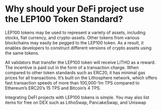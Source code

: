 # Why should your DeFi project use the LEP100 Token Standard?

LEP100 tokens may be used to represent a variety of assets, including stocks, fiat currency, and crypto-assets. Other tokens from various blockchains may easily be pegged to the LEP100 token. As a result, it enables developers to construct different versions of crypto assets using the same tokens.

All validators that transfer the LEP100 token will receive LITHO as a reward. The incentive is paid out in the form of a transaction charge. When compared to other token standards such as ERC20, it has minimal gas prices for all transactions. It’s built on the Lithosphere network, which offers fast transaction speeds of more than 100,000-1m TPS compared to Ethereum’s ERC20’s 15 TPS and Bitcoin’s 4 TPS.

Integrating DeFI projects with LEP100 tokens is simple. You may also list items for free on DEX such as LithoSwap, PancakeSwap, and Uniswap

####
